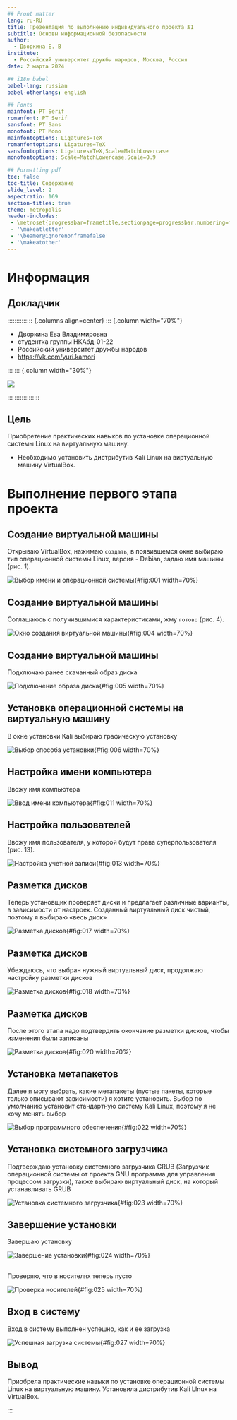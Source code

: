 ```yaml
---
## Front matter
lang: ru-RU
title: Презентация по выполнению индивидуального проекта №1
subtitle: Основы информационной безопасности
author:
  - Дворкина Е. В
institute:
  - Российский университет дружбы народов, Москва, Россия
date: 2 марта 2024

## i18n babel
babel-lang: russian
babel-otherlangs: english

## Fonts
mainfont: PT Serif
romanfont: PT Serif
sansfont: PT Sans
monofont: PT Mono
mainfontoptions: Ligatures=TeX
romanfontoptions: Ligatures=TeX
sansfontoptions: Ligatures=TeX,Scale=MatchLowercase
monofontoptions: Scale=MatchLowercase,Scale=0.9

## Formatting pdf
toc: false
toc-title: Содержание
slide_level: 2
aspectratio: 169
section-titles: true
theme: metropolis
header-includes:
 - \metroset{progressbar=frametitle,sectionpage=progressbar,numbering=fraction}
 - '\makeatletter'
 - '\beamer@ignorenonframefalse'
 - '\makeatother'
---
```


# Информация

## Докладчик

:::::::::::::: {.columns align=center}
::: {.column width="70%"}

  * Дворкина Ева Владимировна
  * студентка группы НКАбд-01-22
  * Российский университет дружбы народов
  * <https://vk.com/yuri.kamori>

:::
::: {.column width="30%"}

![](./image/e.jpg)

:::
::::::::::::::

## Цель

Приобретение практических навыков по установке операционной системы Linux на виртуальную машину.

- Необходимо установить дистрибутив Kali Linux на виртуальную машину VirtualBox.

# Выполнение первого этапа проекта

## Создание виртуальной машины

Открываю VirtualBox, нажимаю `создать`, в появившемся окне выбираю тип операционной системы Linux, версия - Debian, задаю имя машины (рис. 1).

![Выбор имени и операционной системы](image/1.PNG){#fig:001 width=70%}

## Создание виртуальной машины

Соглашаюсь с получившимися характеристиками, жму `готово` (рис. 4).

![Окно создания виртуальной машины](image/4.PNG){#fig:004 width=70%}

## Создание виртуальной машины

Подключаю ранее скачанный образ диска 

![Подключение образа диска](image/5.PNG){#fig:005 width=70%}

## Установка операционной системы на виртуальную машину

В окне установки Kali выбираю графическую установку 

![Выбор способа установки](image/6.PNG){#fig:006 width=70%}

## Настройка имени компьютера

Ввожу имя компьютера 

![Ввод имени компьютера](image/11.PNG){#fig:011 width=70%}

## Настройка пользователей

Ввожу имя пользователя, у которой будут права суперпользователя (рис. 13).

![Настройка учетной записи](image/13.PNG){#fig:013 width=70%}

## Разметка дисков

Теперь установщик проверяет диски и предлагает различные варианты,
в зависимости от настроек. Созданный виртуальный диск чистый, поэтому
я выбираю «весь диск» 

![Разметка дисков](image/17.PNG){#fig:017 width=70%}

## Разметка дисков

Убеждаюсь, что выбран нужный виртуальный диск, продолжаю
настройку разметки дисков 

![Разметка дисков](image/18.PNG){#fig:018 width=70%}

## Разметка дисков

После этого этапа надо подтвердить
окончание разметки дисков, чтобы изменения были записаны 

![Разметка дисков](image/20.PNG){#fig:020 width=70%}

## Установка метапакетов

Далее я могу выбрать, какие метапакеты (пустые пакеты, которые
только описывают зависимости) я хотите установить. Выбор по
умолчанию установит стандартную систему Kali Linux, поэтому я не хочу
менять выбор 

![Выбор программного обеспечения](image/22.PNG){#fig:022 width=70%}

## Установка системного загрузчика

Подтверждаю установку системного загрузчика GRUB (Загрузчик
операционной системы от проекта GNU программа для управления
процессом загрузки), также выбираю виртуальный диск, на который
устанавливать GRUB  

![Установка системного загрузчика](image/23.PNG){#fig:023 width=70%}

## Завершение установки

Завершаю установку

![Завершение установки](image/24.PNG){#fig:024 width=70%}

##

Проверяю, что в носителях теперь пусто 

![Проверка носителей](image/25.PNG){#fig:025 width=70%}

## Вход в систему

Вход в систему выполнен успешно, как и ее загрузка 

![Успешная загрузка системы](image/27.PNG){#fig:027 width=70%}

## Вывод

Приобрела практические навыки по установке операционной системы Linux на виртуальную машину. Установила дистрибутив Kali LInux на VirtualBox.

:::

